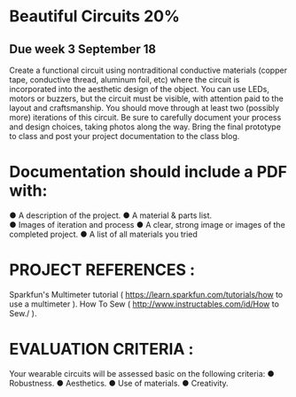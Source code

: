 # Beautiful Circuits 20%
## Due week 3 September 18
Create a functional circuit using nontraditional conductive materials (copper tape, conductive thread, aluminum foil, etc) where the circuit is incorporated into the aesthetic design of the object. You can use LEDs, motors or buzzers, but the circuit must be visible, with attention paid to the layout and craftsmanship. You should move through at least two (possibly more) iterations of this circuit. Be sure to carefully document your process and design choices, taking photos along the way. Bring the final prototype to class and post your project documentation to the class blog.
# Documentation should include a PDF with: 
● A description of the project. 
● A material & parts list.  
● Images of iteration and process
● A clear, strong image or images of the completed project. 
● A list of all materials you tried
# PROJECT REFERENCES :
Sparkfun's Multimeter tutorial ( https://learn.sparkfun.com/tutorials/how to use a multimeter ). 
How To Sew ( http://www.instructables.com/id/How to Sew./ ). 

# EVALUATION CRITERIA : 
Your wearable circuits will be assessed basic on the following criteria:
● Robustness. 
● Aesthetics. 
● Use of materials. 
● Creativity. 